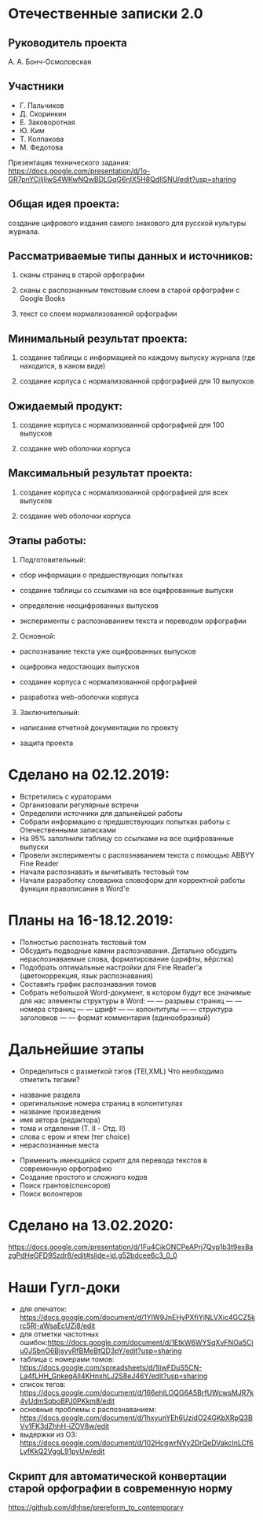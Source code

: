 # Отечественные записки 2.0
## Руководитель проекта
 А. А. Бонч-Осмоловская
## Участники
* Г. Пальчиков
* Д. Скоринкин
* Е. Заковоротная
* Ю. Ким
* Т. Колпакова
* М. Федотова

Презентация технического задания: https://docs.google.com/presentation/d/1o-GR7pnYCiljIjwS4WKwNQwBDLGqG6nIX5H8QdIlSNU/edit?usp=sharing

## Общая идея проекта:
создание цифрового издания самого знакового для русской культуры журнала.

## Рассматриваемые типы данных и источников:
1. сканы страниц в старой орфографии

2. сканы с распознанным текстовым слоем в старой орфографии с Google Books

3. текст со слоем нормализованной орфографии

## Минимальный результат проекта:
1. создание таблицы с информацией по каждому выпуску журнала (где находится, в каком виде)

2. создание корпуса с нормализованной орфографией для 10 выпусков

## Ожидаемый продукт:
1. создание корпуса с нормализованной орфографией для 100 выпусков

2. создание  web оболочки корпуса

## Максимальный результат проекта:
1. создание корпуса с нормализованной орфографией для всех выпусков

2. создание  web оболочки корпуса

## Этапы работы:
1. Подготовительный:

* сбор информации о предшествующих попытках

* создание таблицы со ссылками на все оцифрованные выпуски

* определение неоцифрованных выпусков

* эксперименты с распознаванием текста и переводом орфографии

2. Основной:

* распознавание текста уже оцифрованных выпусков

* оцифровка недостающих выпусков

* создание корпуса с нормализованной орфографией

* разработка web-оболочки корпуса

3. Заключительный:

* написание отчетной документации по проекту

* защита проекта

# Сделано на 02.12.2019:

* Встретились с кураторами
* Организовали регулярные встречи
* Определили источники для дальнейшей работы
* Собрали информацию о предшествующих попытках работы с Отечественными записками
* На 95% заполнили таблицу со ссылками на все оцифрованные выпуски
* Провели эксперименты с распознаванием текста с помощью ABBYY Fine Reader
* Начали распознавать и вычитывать тестовый том
* Начали разработку словарика словоформ для корректной работы функции правописания в Word'e

# Планы на 16-18.12.2019: 
* Полностью распознать тестовый том
* Обсудить подводные камни распознавания. Детально обсудить нераспознаваемые слова, форматирование (шрифты, вёрстка)
* Подобрать оптимальные настройки для Fine Reader'a (цветокоррекция, язык распознавания)
* Составить график распознавания томов
* Собрать небольшой Word-документ, в котором будут все значимые для нас элементы структуры в Word:
 — — разрывы страниц
— — номера страниц
— — шрифт
— — колонтитулы
— — структура заголовков
— — формат комментария (единообразный)


# Дальнейшие этапы
* Определиться с разметкой тэгов (TEI,XML)
Что необходимо отметить тегами?
- название раздела
- оригинальноые номера страниц в колонтитулах
- название произведения
- имя автора (редактора)
- тома и отделения (Т. II - Отд. II)
- слова с ером и ятем (тег choice)
- нераспознанные места
* Применить имеющийся скрипт для перевода текстов в современную орфографию
* Создание простого и сложного кодов
* Поиск грантов(спонсоров)
* Поиск волонтеров

# Сделано на 13.02.2020:
 https://docs.google.com/presentation/d/1Fu4CikONCPeAPrj7Qvp1b3t9ex8azgPdHeGFD9Szdr8/edit#slide=id.g52bdcee6c3_0_0

# Наши Гугл-доки
- для опечаток: https://docs.google.com/document/d/1YIW9JnEHyPXfiYjNLVXic4GCZ5krc5Rl-aWsaEcUZj8/edit
- для отметки частотных ошибок:https://docs.google.com/document/d/1EtkW6WYSqXvFNOa5Ciu0JSbnO6BjsyyRfBMeBtQD3pY/edit?usp=sharing
- таблица с номерами томов: https://docs.google.com/spreadsheets/d/1IiwFDuS5CN-La4fLHH_GnkegAll4KHnxhLJ2S8eJ46Y/edit?usp=sharing
- список тегов: https://docs.google.com/document/d/166ehlLOQG6A5BrfUWcwsMJR7k4vUdmSqboBPJ0PKkm8/edit
- основные проблемы с распознаванием: https://docs.google.com/document/d/1hxyunYEh6UzidO24GKbXRpQ3BVv1FK3dZhhH-iZOV8w/edit
- выдержки из ОЗ: https://docs.google.com/document/d/102HcgwrNVy2DrQeDVakcInLCf6LyfKkQ2VggL91pyUw/edit
## Скрипт для автоматической конвертации старой орфографии в современную норму
https://github.com/dhhse/prereform_to_contemporary
